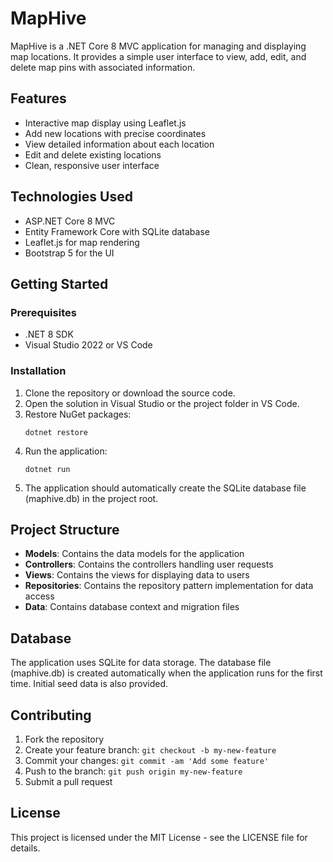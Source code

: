# MapHive

MapHive is a .NET Core 8 MVC application for managing and displaying map locations. It provides a simple user interface to view, add, edit, and delete map pins with associated information.

## Features

- Interactive map display using Leaflet.js
- Add new locations with precise coordinates
- View detailed information about each location
- Edit and delete existing locations
- Clean, responsive user interface

## Technologies Used

- ASP.NET Core 8 MVC
- Entity Framework Core with SQLite database
- Leaflet.js for map rendering
- Bootstrap 5 for the UI

## Getting Started

### Prerequisites

- .NET 8 SDK
- Visual Studio 2022 or VS Code

### Installation

1. Clone the repository or download the source code.
2. Open the solution in Visual Studio or the project folder in VS Code.
3. Restore NuGet packages:
   ```
   dotnet restore
   ```
4. Run the application:
   ```
   dotnet run
   ```
5. The application should automatically create the SQLite database file (maphive.db) in the project root.

## Project Structure

- **Models**: Contains the data models for the application
- **Controllers**: Contains the controllers handling user requests
- **Views**: Contains the views for displaying data to users
- **Repositories**: Contains the repository pattern implementation for data access
- **Data**: Contains database context and migration files

## Database

The application uses SQLite for data storage. The database file (maphive.db) is created automatically when the application runs for the first time. Initial seed data is also provided.

## Contributing

1. Fork the repository
2. Create your feature branch: `git checkout -b my-new-feature`
3. Commit your changes: `git commit -am 'Add some feature'`
4. Push to the branch: `git push origin my-new-feature`
5. Submit a pull request

## License

This project is licensed under the MIT License - see the LICENSE file for details. 